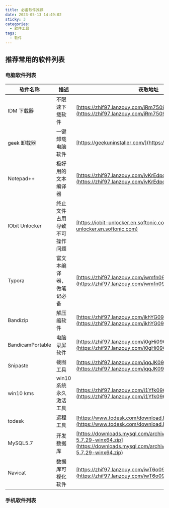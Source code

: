 ```yaml
---
title: 必备软件推荐
date: 2023-05-13 14:49:02
sticky: 3
categories:
  - 软件工具
tags:
  - 软件
---
```


## 推荐常用的软件列表

### 电脑软件列表

| 软件名称         | 描述                         | 获取地址                                                                                                                                                 |
| ---------------- | ---------------------------- | -------------------------------------------------------------------------------------------------------------------------------------------------------- |
| IDM 下载器       | 不限速下载软件               | [https://zhif97.lanzouy.com/iRm75096ulif](https://zhif97.lanzouy.com/iRm75096ulif)                                                                       |
| geek 卸载器      | 一键卸载电脑软件             | [https://geekuninstaller.com/](https://geekuninstaller.com/)                                                                                             |
| Notepad++        | 极好用的文本编译器           | [https://zhif97.lanzouy.com/ivKrEdpq4ad](https://zhif97.lanzouy.com/ivKrEdpq4ad)                                                                         |
| IObit Unlocker   | 终止文件占用导致不可操作问题 | [https://iobit-unlocker.en.softonic.com](https://iobit-unlocker.en.softonic.com)                                                                         |
| Typora           | 富文本编译器，做笔记必备     | [https://zhif97.lanzouy.com/iwmfn096uwle](https://zhif97.lanzouy.com/iwmfn096uwle)                                                                       |
| Bandizip         | 解压缩软件                   | [https://zhif97.lanzouy.com/ikhYG096v14h](https://zhif97.lanzouy.com/ikhYG096v14h)                                                                       |
| BandicamPortable | 电脑录屏软件                 | [https://zhif97.lanzouy.com/i0gHi096v52j](https://zhif97.lanzouy.com/i0gHi096v52j)                                                                       |
| Snipaste         | 截图工具                     | [https://zhif97.lanzouy.com/iqqJK096v74d](https://zhif97.lanzouy.com/iqqJK096v74d)                                                                       |
| win10 kms        | win10 系统永久激活工具       | [https://zhif97.lanzouy.com/i1Yfk096vopg](https://zhif97.lanzouy.com/i1Yfk096vopg)                                                                       |
| todesk           | 远程工具                     | [https://www.todesk.com/download.html](https://www.todesk.com/download.html)                                                                             |
| MySQL5.7         | 开发数据库                   | [https://downloads.mysql.com/archives/get/p/23/file/mysql-5.7.29-winx64.zip](https://downloads.mysql.com/archives/get/p/23/file/mysql-5.7.29-winx64.zip) |
| Navicat          | 数据库可视化软件             | [https://zhif97.lanzouy.com/iwT6o096w32d](https://zhif97.lanzouy.com/iwT6o096w32d)                                                                       |

### 手机软件列表
